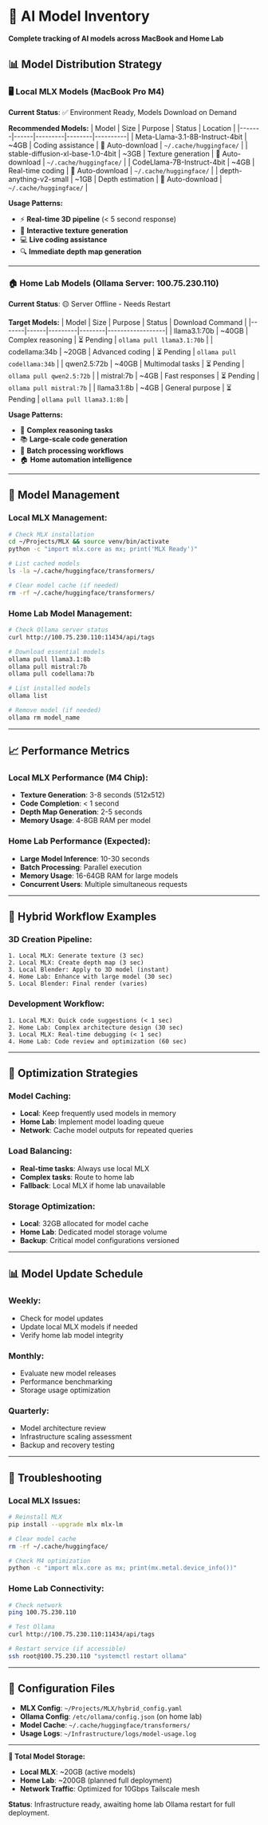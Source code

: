 # 🤖 AI Model Inventory

**Complete tracking of AI models across MacBook and Home Lab**

## 📊 **Model Distribution Strategy**

### **🖥️ Local MLX Models (MacBook Pro M4)**

**Current Status**: ✅ Environment Ready, Models Download on Demand

**Recommended Models:**
| Model | Size | Purpose | Status | Location |
|-------|------|---------|--------|----------|
| Meta-Llama-3.1-8B-Instruct-4bit | ~4GB | Coding assistance | 🔄 Auto-download | `~/.cache/huggingface/` |
| stable-diffusion-xl-base-1.0-4bit | ~3GB | Texture generation | 🔄 Auto-download | `~/.cache/huggingface/` |
| CodeLlama-7B-Instruct-4bit | ~4GB | Real-time coding | 🔄 Auto-download | `~/.cache/huggingface/` |
| depth-anything-v2-small | ~1GB | Depth estimation | 🔄 Auto-download | `~/.cache/huggingface/` |

**Usage Patterns:**
- ⚡ **Real-time 3D pipeline** (< 5 second response)
- 🎨 **Interactive texture generation**
- 💻 **Live coding assistance**
- 🔍 **Immediate depth map generation**

---

### **🏠 Home Lab Models (Ollama Server: 100.75.230.110)**

**Current Status**: 🟡 Server Offline - Needs Restart

**Target Models:**
| Model | Size | Purpose | Status | Download Command |
|-------|------|---------|--------|------------------|
| llama3.1:70b | ~40GB | Complex reasoning | ⏳ Pending | `ollama pull llama3.1:70b` |
| codellama:34b | ~20GB | Advanced coding | ⏳ Pending | `ollama pull codellama:34b` |
| qwen2.5:72b | ~40GB | Multimodal tasks | ⏳ Pending | `ollama pull qwen2.5:72b` |
| mistral:7b | ~4GB | Fast responses | ⏳ Pending | `ollama pull mistral:7b` |
| llama3.1:8b | ~4GB | General purpose | ⏳ Pending | `ollama pull llama3.1:8b` |

**Usage Patterns:**
- 🧠 **Complex reasoning tasks**
- 📚 **Large-scale code generation**
- 🔄 **Batch processing workflows**
- 🏠 **Home automation intelligence**

---

## 🔧 **Model Management**

### **Local MLX Management:**
```bash
# Check MLX installation
cd ~/Projects/MLX && source venv/bin/activate
python -c "import mlx.core as mx; print('MLX Ready')"

# List cached models
ls -la ~/.cache/huggingface/transformers/

# Clear model cache (if needed)
rm -rf ~/.cache/huggingface/transformers/
```

### **Home Lab Model Management:**
```bash
# Check Ollama server status
curl http://100.75.230.110:11434/api/tags

# Download essential models
ollama pull llama3.1:8b
ollama pull mistral:7b
ollama pull codellama:7b

# List installed models
ollama list

# Remove model (if needed)
ollama rm model_name
```

---

## 📈 **Performance Metrics**

### **Local MLX Performance (M4 Chip):**
- **Texture Generation**: 3-8 seconds (512x512)
- **Code Completion**: < 1 second
- **Depth Map Generation**: 2-5 seconds
- **Memory Usage**: 4-8GB RAM per model

### **Home Lab Performance (Expected):**
- **Large Model Inference**: 10-30 seconds
- **Batch Processing**: Parallel execution
- **Memory Usage**: 16-64GB RAM for large models
- **Concurrent Users**: Multiple simultaneous requests

---

## 🔄 **Hybrid Workflow Examples**

### **3D Creation Pipeline:**
```
1. Local MLX: Generate texture (3 sec)
2. Local MLX: Create depth map (3 sec)
3. Local Blender: Apply to 3D model (instant)
4. Home Lab: Enhance with large model (30 sec)
5. Local Blender: Final render (varies)
```

### **Development Workflow:**
```
1. Local MLX: Quick code suggestions (< 1 sec)
2. Home Lab: Complex architecture design (30 sec)
3. Local MLX: Real-time debugging (< 1 sec)
4. Home Lab: Code review and optimization (60 sec)
```

---

## 🎯 **Optimization Strategies**

### **Model Caching:**
- **Local**: Keep frequently used models in memory
- **Home Lab**: Implement model loading queue
- **Network**: Cache model outputs for repeated queries

### **Load Balancing:**
- **Real-time tasks**: Always use local MLX
- **Complex tasks**: Route to home lab
- **Fallback**: Local MLX if home lab unavailable

### **Storage Optimization:**
- **Local**: 32GB allocated for model cache
- **Home Lab**: Dedicated model storage volume
- **Backup**: Critical model configurations versioned

---

## 📊 **Model Update Schedule**

### **Weekly:**
- Check for model updates
- Update local MLX models if needed
- Verify home lab model integrity

### **Monthly:**
- Evaluate new model releases
- Performance benchmarking
- Storage usage optimization

### **Quarterly:**
- Model architecture review
- Infrastructure scaling assessment
- Backup and recovery testing

---

## 🚨 **Troubleshooting**

### **Local MLX Issues:**
```bash
# Reinstall MLX
pip install --upgrade mlx mlx-lm

# Clear model cache
rm -rf ~/.cache/huggingface/

# Check M4 optimization
python -c "import mlx.core as mx; print(mx.metal.device_info())"
```

### **Home Lab Connectivity:**
```bash
# Check network
ping 100.75.230.110

# Test Ollama
curl http://100.75.230.110:11434/api/tags

# Restart service (if accessible)
ssh root@100.75.230.110 "systemctl restart ollama"
```

---

## 📝 **Configuration Files**

- **MLX Config**: `~/Projects/MLX/hybrid_config.yaml`
- **Ollama Config**: `/etc/ollama/config.json` (on home lab)
- **Model Cache**: `~/.cache/huggingface/transformers/`
- **Usage Logs**: `~/Infrastructure/logs/model-usage.log`

---

**🎯 Total Model Storage:**
- **Local MLX**: ~20GB (active models)
- **Home Lab**: ~200GB (planned full deployment)
- **Network Traffic**: Optimized for 10Gbps Tailscale mesh

**Status**: Infrastructure ready, awaiting home lab Ollama restart for full deployment.